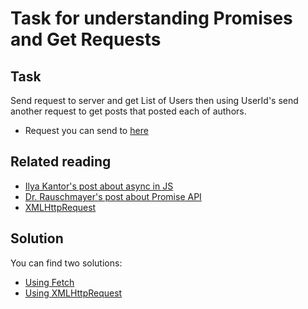 # Task for understanding Promises and Get Requests

## Task

Send request to server and get List of Users then using UserId's send another request to get posts that posted each of authors.

- Request you can send to [here](http://jsonplaceholder.typicode.com/users)

## Related reading

- [Ilya Kantor's post about async in JS](https://javascript.info/async)
- [Dr. Rauschmayer's post about Promise API](http://2ality.com/2014/10/es6-promises-api.html)
- [XMLHttpRequest](https://developer.mozilla.org/en-US/docs/Web/API/XMLHttpRequest/onreadystatechange)

## Solution

You can find two solutions:

- [Using Fetch](src/fetch.js)
- [Using XMLHttpRequest](src/XMLHttp.js)
